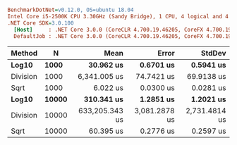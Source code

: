 ``` ini

BenchmarkDotNet=v0.12.0, OS=ubuntu 18.04
Intel Core i5-2500K CPU 3.30GHz (Sandy Bridge), 1 CPU, 4 logical and 4 physical cores
.NET Core SDK=3.0.100
  [Host]     : .NET Core 3.0.0 (CoreCLR 4.700.19.46205, CoreFX 4.700.19.46214), X64 RyuJIT
  DefaultJob : .NET Core 3.0.0 (CoreCLR 4.700.19.46205, CoreFX 4.700.19.46214), X64 RyuJIT


```
|   Method |     N |           Mean |         Error |        StdDev |
|--------- |------ |---------------:|--------------:|--------------:|
|    **Log10** |  **1000** |      **30.962 us** |     **0.6701 us** |     **0.5941 us** |
| Division |  1000 |   6,341.005 us |    74.7421 us |    69.9138 us |
|     Sqrt |  1000 |       6.022 us |     0.0300 us |     0.0281 us |
|    **Log10** | **10000** |     **310.341 us** |     **1.2851 us** |     **1.2021 us** |
| Division | 10000 | 633,205.343 us | 3,081.2878 us | 2,731.4814 us |
|     Sqrt | 10000 |      60.395 us |     0.2776 us |     0.2597 us |
